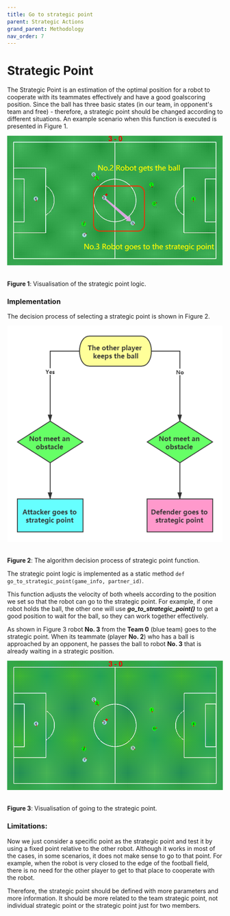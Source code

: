 ```yaml
---
title: Go to strategic point
parent: Strategic Actions
grand_parent: Methodology
nav_order: 7
---
```


# Strategic Point

The Strategic Point is an estimation of the optimal position for a robot to cooperate with its teammates effectively and have a good goalscoring position. 
Since the ball has three basic states (in our team, in opponent's team and free) - therefore, a strategic point should be changed according to different situations. 
An example scenario when this function is executed is presented in Figure 1.

<p align="center">
   <img src="../../Images/Go_To_Strategic_Point.png" /><br><br>
</p>

__Figure 1__: Visualisation of the strategic point logic.


### Implementation

The decision process of selecting a strategic point is shown in Figure 2.

<p align="center">
   <img src="../../Images/Go_To_Strategic_Point_flow.png" /><br><br>
</p>

__Figure 2__: The algorithm decision process of strategic point function.

The strategic point logic is implemented as a static method ```def go_to_strategic_point(game_info, partner_id)```.

This function adjusts the velocity of both wheels according to the position we set so that the robot can go to the strategic point. For example, if one robot holds the ball, the other one will use ***go_to_strategic_point()*** to get a good position to wait for the ball, so they can work together effectively.

As shown in Figure 3 robot **No. 3** from the **Team 0** (blue team) goes to the strategic point. When its teammate (player **No. 2**) who has a ball is approached by an opponent, he passes the ball to robot **No. 3** that is already waiting in a strategic position.

<p align="center">
   <img src="../../Images/Go_To_Strategic_Point.gif" /><br><br>
</p>

__Figure 3__: Visualisation of going to the strategic point.


### Limitations:

Now we just consider a specific point as the strategic point and test it by using a fixed point relative to the other robot. 
Although it works in most of the cases, in some scenarios, it does not make sense to go to that point. 
For example, when the robot is very closed to the edge of the football field, there is no need for the other player to get to that place to cooperate with the robot. 

Therefore, the strategic point should be defined with more parameters and more information. It should be more related to the team strategic point, not individual strategic point or the strategic point just for two members.
